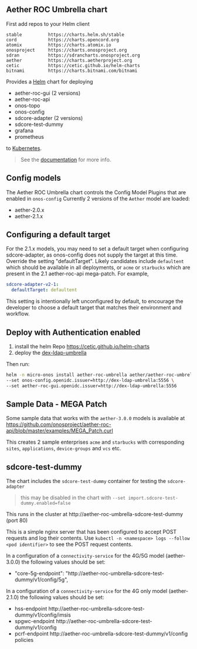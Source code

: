 <!--
SPDX-FileCopyrightText: 2020 Open Networking Foundation <info@opennetworking.org>

SPDX-License-Identifier: Apache-2.0
-->

## Aether ROC Umbrella chart

First add repos to your Helm client
```
stable       	https://charts.helm.sh/stable                        
cord         	https://charts.opencord.org                          
atomix       	https://charts.atomix.io                             
onosproject  	https://charts.onosproject.org                       
sdran        	https://sdrancharts.onosproject.org                  
aether       	https://charts.aetherproject.org                     
cetic        	https://cetic.github.io/helm-charts                  
bitnami      	https://charts.bitnami.com/bitnami
```

Provides a [Helm] chart for deploying

* aether-roc-gui (2 versions)
* aether-roc-api 
* onos-topo
* onos-config
* sdcore-adapter (2 versions)
* sdcore-test-dummy
* grafana
* prometheus

to [Kubernetes].
> See the [documentation] for more info.

## Config models
The Aether ROC Umbrella chart controls the Config Model Plugins that are enabled in `onos-config`
Currently 2 versions of the `Aether` model are loaded:

* aether-2.0.x
* aether-2.1.x

## Configuring a default target
For the 2.1.x models, you may need to set a default target when configuring sdcore-adapter, as onos-config
does not supply the target at this time. Override the setting "defaultTarget". Likely candidates include
`defaultent` which should be available in all deployments, or `acme` or `starbucks` which are present
in the 2.1 aether-roc-api mega-patch. For example,

```yaml
sdcore-adapter-v2-1:
  defaultTarget: defaultent
```

This setting is intentionally left unconfigured by default, to encourage the developer to choose a default
target that matches their environment and workflow.

## Deploy with Authentication enabled

1) install the helm Repo https://cetic.github.io/helm-charts
2) deploy the [dex-ldap-umbrella](https://github.com/onosproject/onos-helm-charts/tree/master/dex-ldap-umbrella)

Then run:
```bash
helm -n micro-onos install aether-roc-umbrella aether/aether-roc-umbrella \
--set onos-config.openidc.issuer=http://dex-ldap-umbrella:5556 \
--set aether-roc-gui.openidc.issuer=http://dex-ldap-umbrella:5556
```

## Sample Data - MEGA Patch
Some sample data that works with the `aether-3.0.0` models is available at
https://github.com/onosproject/aether-roc-api/blob/master/examples/MEGA_Patch.curl

This creates 2 sample enterprises `acme` and `starbucks` with corresponding `sites`,
`applications`, `device-groups` and `vcs` etc.

## sdcore-test-dummy 
The chart includes the `sdcore-test-dummy` container for testing the `sdcore-adapter`

> this may be disabled in the chart with `--set import.sdcore-test-dummy.enabled=false`

This runs in the cluster at http://aether-roc-umbrella-sdcore-test-dummy (port 80)

This is a simple nginx server that has been configured to accept POST requests and 
log their contents. Use `kubectl -n <namespace> logs --follow <pod identifier>` to
see the POST request contents.

In a configuration of a `connectivity-service` for the 4G/5G model (aether-3.0.0)
the following values should be set:
* "core-5g-endpoint": "http://aether-roc-umbrella-sdcore-test-dummy/v1/config/5g",

In a configuration of a `connectivity-service` for the 4G only model (aether-2.1.0)
the following values should be set:
* hss-endpoint http://aether-roc-umbrella-sdcore-test-dummy/v1/config/imsis
* spgwc-endpoint http://aether-roc-umbrella-sdcore-test-dummy/v1/config
* pcrf-endpoint http://aether-roc-umbrella-sdcore-test-dummy/v1/config policies

[Kubernetes]: https://kubernetes.io/
[Helm]: https://helm.sh/
[documentation]: https://docs.onosproject.org/developers/deploy_with_helm/
